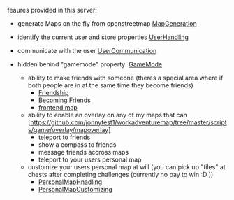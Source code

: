 feaures provided in this server:


- generate Maps on the fly from openstreetmap  [MapGeneration](./resources/mapserver/mapserver.ts)
- identify the current user and store properties [UserHandling](./index.ts)
- communicate with the user [UserCommunication](./resources/mapserver/message-communication/user-service.ts)

- hidden behind "gamemode" property: [GameMode](./resources/mapserver/user/user.ts#User.gameModeEnabled)
  - ability to make friends with someone (theres a special area where if both people are in at the same time they become friends) 
    - [Friendship](./resources/mapserver/user/friendship.ts)
    - [Becoming Friends](./resources/mapserver/message-communication/friendship-service.ts)
    - [frontend map](https://github.com/jonnytest1/workadventuremap/blob/master/scripts/church.js)
  - ability to enable an overlay on any of my maps that can [https://github.com/jonnytest1/workadventuremap/tree/master/scripts/game/overlay/mapoverlay]
    - teleport to friends 
    - show a compass to friends
    - message friends accross maps
    - teleport to your users personal map
  - customize your users personal map at will (you can pick up "tiles" at chests after completing challenges (currently no pay to win :D ))
    -  [PersonalMapHnadling](resources\mapserver\service\user-map-loader.ts)
    -  [PersonalMapCustomizing](resources\mapserver\user\inventory\inventory-item-activation.ts)
  
